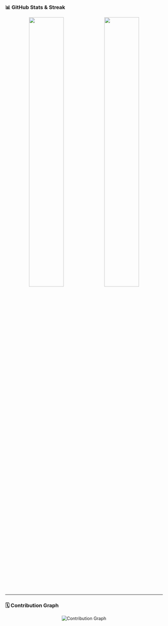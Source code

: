 ### 📊 GitHub Stats & Streak

<p align="center">
  <img src="https://github-readme-stats.vercel.app/api?username=Kaushalkumar012&show_icons=true&theme=tokyonight&hide_border=true" width="47%" />
  <img src="https://github-readme-streak-stats.herokuapp.com/?user=Kaushalkumar012&theme=tokyonight&hide_border=true" width="47%" />
</p>

---

### 🗓️ Contribution Graph

<p align="center">
  <img src="https://github-readme-activity-graph.cyclic.app/graph?username=Kaushalkumar012&theme=react-dark&hide_border=true" alt="Contribution Graph" />
</p>
